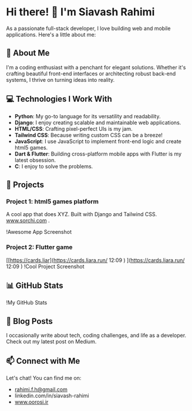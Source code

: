 # Hi there! 👋 I'm Siavash Rahimi

As a passionate full-stack developer, I love building web and mobile applications. Here's a little about me:

## 🚀 About Me

I'm a coding enthusiast with a penchant for elegant solutions. Whether it's crafting beautiful front-end interfaces or architecting robust back-end systems, I thrive on turning ideas into reality.

## 💻 Technologies I Work With

- **Python**: My go-to language for its versatility and readability.
- **Django**: I enjoy creating scalable and maintainable web applications.
- **HTML/CSS**: Crafting pixel-perfect UIs is my jam.
- **Tailwind CSS**: Because writing custom CSS can be a breeze!
- **JavaScript**: I use JavaScript to implement front-end logic and create html5 games.
- **Dart & Flutter**: Building cross-platform mobile apps with Flutter is my latest obsession.
- **C**: I enjoy to solve the problems.

## 🌟 Projects

### Project 1:  html5 games platform
A cool app that does XYZ. Built with Django and Tailwind CSS. www.sorchi.com .

!Awesome App Screenshot

### Project 2: Flutter game
[[https://cards.liar](https://cards.liara.run/
12:09
)
](https://cards.liara.run/
12:09
)
!Cool Project Screenshot

## 📊 GitHub Stats

!My GitHub Stats

## 📝 Blog Posts

I occasionally write about tech, coding challenges, and life as a developer. Check out my latest post on Medium.

## 📫 Connect with Me

Let's chat! You can find me on:

- rahimi.f.h@gmail.com
- linkedin.com/in/siavash-rahimi
- www.oorosi.ir

